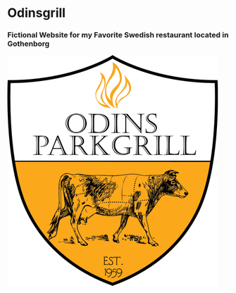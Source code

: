 # Odinsgrill
<h3>Fictional Website for my Favorite Swedish restaurant located in Gothenborg</h3>

<img src="/images/logo.png" height=auto width=auto margin-left=50%>
